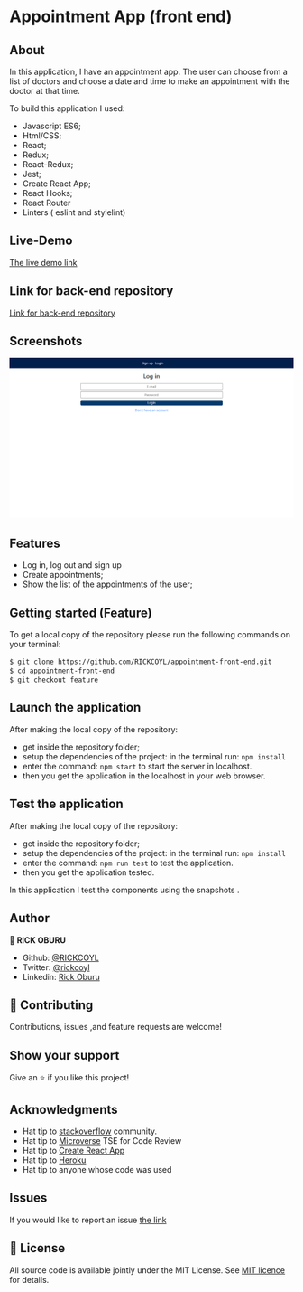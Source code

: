 # Appointment App (front end)


## About

In this application, I have an appointment app. The user can choose from a list of 
doctors and choose a date and time to make an appointment with the doctor at that time.

To build this application I used:

- Javascript ES6;
- Html/CSS;
- React;
- Redux;
- React-Redux;
- Jest;
- Create React App;
- React Hooks;
- React Router
- Linters ( eslint and stylelint)

## Live-Demo

[The live demo link](https://sharp-kowalevski-6be4f1.netlify.app/)

## Link for back-end repository

[Link for back-end repository](https://github.com/RICKCOYL/appointment-back-end.git)

## Screenshots

![screenshot1](./src/assests/img/img.png)


## Features

- Log in, log out and sign up
- Create appointments;
- Show the list of the appointments of the user;


## Getting started (Feature)

To get a local copy of the repository please run the following commands on your terminal:

```
$ git clone https://github.com/RICKCOYL/appointment-front-end.git
$ cd appointment-front-end
$ git checkout feature

```

## Launch the application

After making the local copy of the repository:
- get inside the repository folder;
- setup the dependencies of the project: in the terminal run: ```npm install```
- enter the command: ```npm start``` to start the server in localhost.
- then you get the application in the localhost in your web browser.

## Test the application

After making the local copy of the repository:
- get inside the repository folder;
- setup the dependencies of the project: in the terminal run: ```npm install```
- enter the command: ```npm run test``` to test the application.
- then you get the application tested.

In this application I test the components using the snapshots .

## Author

👤 **RICK OBURU**

- Github: [@RICKCOYL](https://github.com/RICKCOYL)
- Twitter: [@rickcoyl](https://twitter.com/rickcoyl)
- Linkedin: [Rick Oburu](https://www.linkedin.com/in/rickoburu/)

## 🤝 Contributing

Contributions, issues ,and feature requests are welcome!

## Show your support

Give an ⭐️ if you like this project!

## Acknowledgments

- Hat tip to [stackoverflow](https://stackoverflow.com) community.
- Hat tip to [Microverse](https://www.microverse.org/) TSE for Code Review
- Hat tip to [Create React App](https://github.com/facebook/create-react-app)
- Hat tip to [Heroku](https://www.heroku.com/)
- Hat tip to anyone whose code was used

## Issues
If you would like to report an issue [the link](https://github.com/RICKCOYL/appointment-front-end/issues)

## 📝 License

All source code is available jointly under the MIT License.
See [MIT licence](./LICENSE.md) for details.
